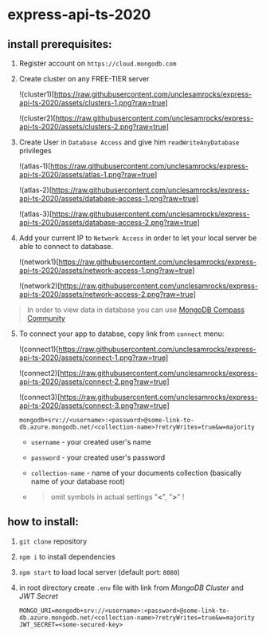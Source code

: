 # express-api-ts-2020

## install prerequisites:

1. Register account on `https://cloud.mongodb.com`
2. Create cluster on any FREE-TIER server

   !(cluster1)[https://raw.githubusercontent.com/unclesamrocks/express-api-ts-2020/assets/clusters-1.png?raw=true]

   !(cluster2)[https://raw.githubusercontent.com/unclesamrocks/express-api-ts-2020/assets/clusters-2.png?raw=true]

3. Create User in `Database Access` and give him `readWriteAnyDatabase` privileges

   !(atlas-1)[https://raw.githubusercontent.com/unclesamrocks/express-api-ts-2020/assets/atlas-1.png?raw=true]

   !(atlas-2)[https://raw.githubusercontent.com/unclesamrocks/express-api-ts-2020/assets/database-access-1.png?raw=true]

   !(atlas-3)[https://raw.githubusercontent.com/unclesamrocks/express-api-ts-2020/assets/database-access-2.png?raw=true]

4. Add your current IP to `Network Access` in order to let your local server be able to connect to database.

   !(network1)[https://raw.githubusercontent.com/unclesamrocks/express-api-ts-2020/assets/network-access-1.png?raw=true]

   !(network2)[https://raw.githubusercontent.com/unclesamrocks/express-api-ts-2020/assets/network-access-2.png?raw=true]

> In order to view data in database you can use [MongoDB Compass Community](https://www.mongodb.com/download-center/compass)

5. To connect your app to databse, copy link from `connect` menu:

   !(connect1)[https://raw.githubusercontent.com/unclesamrocks/express-api-ts-2020/assets/connect-1.png?raw=true]

   !(connect2)[https://raw.githubusercontent.com/unclesamrocks/express-api-ts-2020/assets/connect-2.png?raw=true]

   !(connect3)[https://raw.githubusercontent.com/unclesamrocks/express-api-ts-2020/assets/connect-3.png?raw=true]

   ```
   mongodb+srv://<username>:<password>@some-link-to-db.azure.mongodb.net/<collection-name>?retryWrites=true&w=majority
   ```

   - `username` - your created user's name
   - `password` - your created user's password
   - `collection-name` - name of your documents collection (basically name of your database root)

   - > omit symbols in actual settings "**\<**", "**\>**" !

## how to install:

1. `git clone` repository
2. `npm i` to install dependencies
3. `npm start` to load local server (default port: `8080`)
4. in root directory create `.env` file with link from _MongoDB Cluster_ and _JWT Secret_

   ```
   MONGO_URI=mongodb+srv://<username>:<password>@some-link-to-db.azure.mongodb.net/<collection-name>?retryWrites=true&w=majority
   JWT_SECRET=<some-secured-key>
   ```
